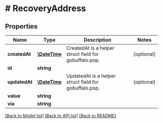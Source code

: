 # # RecoveryAddress

## Properties

Name | Type | Description | Notes
------------ | ------------- | ------------- | -------------
**createdAt** | [**\DateTime**](\DateTime.md) | CreatedAt is a helper struct field for gobuffalo.pop. | [optional]
**id** | **string** |  |
**updatedAt** | [**\DateTime**](\DateTime.md) | UpdatedAt is a helper struct field for gobuffalo.pop. | [optional]
**value** | **string** |  |
**via** | **string** |  |

[[Back to Model list]](../../README.md#models) [[Back to API list]](../../README.md#endpoints) [[Back to README]](../../README.md)
